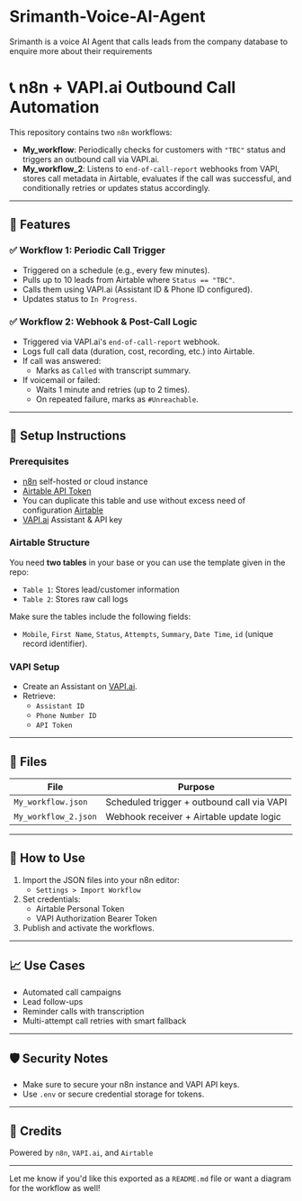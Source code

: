 # Srimanth-Voice-AI-Agent
Srimanth is a voice AI Agent that calls leads from the company database to enquire more about their requirements

# 📞 n8n + VAPI.ai Outbound Call Automation

This repository contains two `n8n` workflows:
- **My_workflow**: Periodically checks for customers with `"TBC"` status and triggers an outbound call via VAPI.ai.
- **My_workflow_2**: Listens to `end-of-call-report` webhooks from VAPI, stores call metadata in Airtable, evaluates if the call was successful, and conditionally retries or updates status accordingly.

---

## 🚀 Features

### ✅ Workflow 1: Periodic Call Trigger
- Triggered on a schedule (e.g., every few minutes).
- Pulls up to 10 leads from Airtable where `Status == "TBC"`.
- Calls them using VAPI.ai (Assistant ID & Phone ID configured).
- Updates status to `In Progress`.

### ✅ Workflow 2: Webhook & Post-Call Logic
- Triggered via VAPI.ai's `end-of-call-report` webhook.
- Logs full call data (duration, cost, recording, etc.) into Airtable.
- If call was answered:
  - Marks as `Called` with transcript summary.
- If voicemail or failed:
  - Waits 1 minute and retries (up to 2 times).
  - On repeated failure, marks as `#Unreachable`.

---

## 🔧 Setup Instructions

### Prerequisites
- [n8n](https://n8n.io) self-hosted or cloud instance
- [Airtable API Token](https://airtable.com/account)
- You can duplicate this table and use without excess need of configuration [Airtable](https://airtable.com/invite/l?inviteId=invzyd9xa4cMHGvFk&inviteToken=bcc8de91bde4bb6744627391164e2ba118a0e946e4847da2157cf005cce0f9ad&utm_medium=email&utm_source=product_team&utm_content=transactional-alerts)
- [VAPI.ai](https://vapi.ai) Assistant & API key

### Airtable Structure

You need **two tables** in your base or you can use the template given in the repo:
- `Table 1`: Stores lead/customer information
- `Table 2`: Stores raw call logs

Make sure the tables include the following fields:
- `Mobile`, `First Name`, `Status`, `Attempts`, `Summary`, `Date Time`, `id` (unique record identifier).

### VAPI Setup

- Create an Assistant on [VAPI.ai](https://app.vapi.ai).
- Retrieve:
  - `Assistant ID`
  - `Phone Number ID`
  - `API Token`

---

## 📂 Files

| File | Purpose |
|------|---------|
| `My_workflow.json` | Scheduled trigger + outbound call via VAPI |
| `My_workflow_2.json` | Webhook receiver + Airtable update logic |

---

## 🧩 How to Use

1. Import the JSON files into your n8n editor:
   - `Settings > Import Workflow`
2. Set credentials:
   - Airtable Personal Token
   - VAPI Authorization Bearer Token
3. Publish and activate the workflows.

---

## 📈 Use Cases

- Automated call campaigns
- Lead follow-ups
- Reminder calls with transcription
- Multi-attempt call retries with smart fallback

---

## 🛡️ Security Notes

- Make sure to secure your n8n instance and VAPI API keys.
- Use `.env` or secure credential storage for tokens.

---


## 🤝 Credits
Powered by `n8n`, `VAPI.ai`, and `Airtable`

---

Let me know if you'd like this exported as a `README.md` file or want a diagram for the workflow as well!
